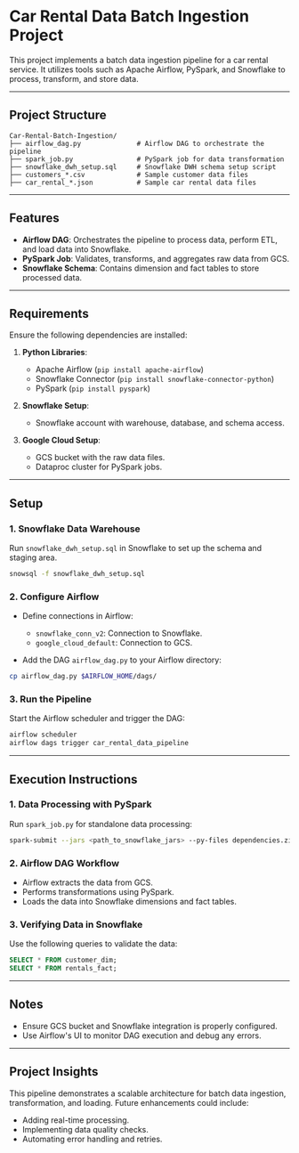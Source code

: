 # Car Rental Data Batch Ingestion Project

This project implements a batch data ingestion pipeline for a car rental service. It utilizes tools such as Apache Airflow, PySpark, and Snowflake to process, transform, and store data.

---

## Project Structure

```
Car-Rental-Batch-Ingestion/
├── airflow_dag.py              # Airflow DAG to orchestrate the pipeline
├── spark_job.py                # PySpark job for data transformation
├── snowflake_dwh_setup.sql     # Snowflake DWH schema setup script
├── customers_*.csv             # Sample customer data files
├── car_rental_*.json           # Sample car rental data files
```

---

## Features

- **Airflow DAG**: Orchestrates the pipeline to process data, perform ETL, and load data into Snowflake.
- **PySpark Job**: Validates, transforms, and aggregates raw data from GCS.
- **Snowflake Schema**: Contains dimension and fact tables to store processed data.

---

## Requirements

Ensure the following dependencies are installed:

1. **Python Libraries**:
   - Apache Airflow (`pip install apache-airflow`)
   - Snowflake Connector (`pip install snowflake-connector-python`)
   - PySpark (`pip install pyspark`)

2. **Snowflake Setup**:
   - Snowflake account with warehouse, database, and schema access.

3. **Google Cloud Setup**:
   - GCS bucket with the raw data files.
   - Dataproc cluster for PySpark jobs.

---

## Setup

### 1. Snowflake Data Warehouse
Run `snowflake_dwh_setup.sql` in Snowflake to set up the schema and staging area.

```bash
snowsql -f snowflake_dwh_setup.sql
```

### 2. Configure Airflow
- Define connections in Airflow:
  - `snowflake_conn_v2`: Connection to Snowflake.
  - `google_cloud_default`: Connection to GCS.

- Add the DAG `airflow_dag.py` to your Airflow directory:

```bash
cp airflow_dag.py $AIRFLOW_HOME/dags/
```

### 3. Run the Pipeline
Start the Airflow scheduler and trigger the DAG:

```bash
airflow scheduler
airflow dags trigger car_rental_data_pipeline
```

---

## Execution Instructions

### 1. Data Processing with PySpark
Run `spark_job.py` for standalone data processing:

```bash
spark-submit --jars <path_to_snowflake_jars> --py-files dependencies.zip spark_job.py --date=20240703
```

### 2. Airflow DAG Workflow
- Airflow extracts the data from GCS.
- Performs transformations using PySpark.
- Loads the data into Snowflake dimensions and fact tables.

### 3. Verifying Data in Snowflake
Use the following queries to validate the data:

```sql
SELECT * FROM customer_dim;
SELECT * FROM rentals_fact;
```

---

## Notes
- Ensure GCS bucket and Snowflake integration is properly configured.
- Use Airflow's UI to monitor DAG execution and debug any errors.

---

## Project Insights
This pipeline demonstrates a scalable architecture for batch data ingestion, transformation, and loading. Future enhancements could include:

- Adding real-time processing.
- Implementing data quality checks.
- Automating error handling and retries.

